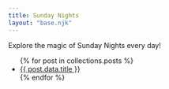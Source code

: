 ```yaml
---
title: Sunday Nights
layout: "base.njk"
---
```


Explore the magic of Sunday Nights every day!

<ul>
{% for post in collections.posts %}
<li><a href="{{ post.url }}">{{ post.data.title }}</a></li>
{% endfor %}
</ul>
